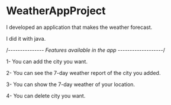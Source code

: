 # WeatherAppProject

I developed an application that makes the weather forecast.

I did it with java.


/*--------------- Features available in the app -------------------*/

1- You can add the city you want.

2- You can see the 7-day weather report of the city you added.

3- You can show the 7-day weather of your location.

4- You can delete city you want.

